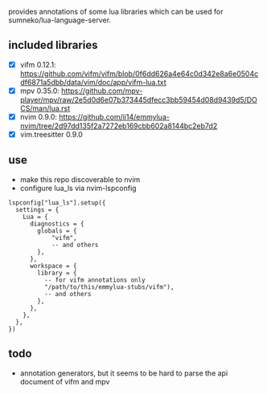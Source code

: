 provides annotations of some lua libraries which can be used for sumneko/lua-language-server.

## included libraries
* [x] vifm 0.12.1: https://github.com/vifm/vifm/blob/0f6dd626a4e64c0d342e8a6e0504cdf6871a5dbb/data/vim/doc/app/vifm-lua.txt
* [x] mpv 0.35.0: https://github.com/mpv-player/mpv/raw/2e5d0d6e07b373445dfecc3bb59454d08d9439d5/DOCS/man/lua.rst
* [x] nvim 0.9.0: https://github.com/ii14/emmylua-nvim/tree/2d97dd135f2a7272eb169cbb602a8144bc2eb7d2
* [x] vim.treesitter 0.9.0

## use
* make this repo discoverable to nvim
* configure lua_ls via nvim-lspconfig

```
lspconfig["lua_ls"].setup({
  settings = {
    Lua = {
      diagnostics = {
        globals = {
            "vifm",
            -- and others
        },
      },
      workspace = {
        library = {
          -- for vifm annotations only
          "/path/to/this/emmylua-stubs/vifm"),
          -- and others
        },
      },
    },
  },
})
```

## todo
* annotation generators, but it seems to be hard to parse the api document of vifm and mpv
